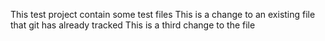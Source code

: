 This test project contain some test files
This is a change to an existing file that git has already tracked
This is a third change to the file
